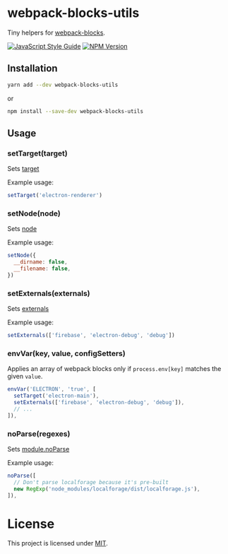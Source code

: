 # webpack-blocks-utils

Tiny helpers for [webpack-blocks](https://github.com/andywer/webpack-blocks).

[![JavaScript Style Guide](https://img.shields.io/badge/code%20style-standard-brightgreen.svg)](http://standardjs.com/)
[![NPM Version](https://img.shields.io/npm/v/webpack-blocks-utils.svg)](https://www.npmjs.com/package/webpack-blocks-utils)

## Installation

```sh
yarn add --dev webpack-blocks-utils
```

or

```sh
npm install --save-dev webpack-blocks-utils
```

## Usage

### setTarget(target)

Sets [target](https://webpack.github.io/docs/configuration.html#target)

Example usage:

```js
setTarget('electron-renderer')
```

### setNode(node)

Sets [node](https://webpack.github.io/docs/configuration.html#node)

Example usage:

```js
setNode({
  __dirname: false,
  __filename: false,
})
```

### setExternals(externals)

Sets [externals](https://webpack.github.io/docs/configuration.html#externals)

Example usage:

```js
setExternals(['firebase', 'electron-debug', 'debug'])
```

### envVar(key, value, configSetters)

Applies an array of webpack blocks only if `process.env[key]` matches the given
`value`.

```js
envVar('ELECTRON', 'true', [
  setTarget('electron-main'),
  setExternals(['firebase', 'electron-debug', 'debug']),
  // ...
]),
```

### noParse(regexes)

Sets [module.noParse](https://webpack.github.io/docs/configuration.html#module.noParse)

Example usage:

```js
noParse([
  // Don't parse localforage because it's pre-built
  new RegExp('node_modules/localforage/dist/localforage.js'),
]),
```

# License

This project is licensed under [MIT](https://github.com/ecliptic/webpack-blocks-utils/blob/master/LICENSE).
